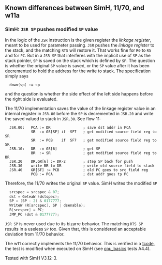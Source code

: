 ## Known differences between SimH, 11/70, and w11a

### SimH: `JSR SP` pushes modified `SP` value

In the logic of the `JSR` instruction is the given register the
_linkage register_, meant to be used for parameter passing.
`JSR` pushes the _linkage register_ to the stack, and the matching `RTS`
will restore it. That works fine for `R0` to `R5` and for `PC`.
But in a `JSR SP` that interferes with the implicit use of `SP`
as the stack pointer, `SP` is saved on the stack which is defined by `SP`.
The question is whether the original `SP` value is saved, or the `SP`
value after it has been decremented to hold the address for the write
to stack. The specification simply says
```
  down(sp) := sp
```
and the question is whether the side effect of the left side happens before
the right side is evaluated.

The 11/70 implementation saves the value of the linkage register value in
an internal register in `JSR.00` before the `SP` is decremented in `JSR.20`
and write the saved valued to stack in `JSR.30`. See flow 11:
```
  JSR.00:   PCA := DR               ; save dst addr in PCA
            SR  := GS[SF] if -SF7   ; get modified source field reg to SR
            SR  := PCB    if  SF7   ; get modified source field reg to SR
  JSR.10:   DR  := GS[6]            ; get SP
            BR  := SR               ; get modified source field reg to BR
  JSR.20    DR,GR[6] := DR-2        ; step SP back for push
  JSR.30    write BR to DR          ; write old source field to stack
  JSR.40    GR[SF] := PCB           ; old PC goes to src field reg
            PCB := PCA              ; dst addr goes tp PC
```

Therefore, the 11/70 writes the original `SP` value.
SimH writes the modified `SP`
```c
  srcspec = srcspec & 07;
  dst = GeteaW (dstspec);
  SP = (SP - 2) & 0177777;
  WriteW (R[srcspec], SP | dsenable);
  R[srcspec] = PC;
  JMP_PC (dst & 0177777);
```

`JSR SP` is never used due to its bizarre behavior. The matching `RTS SP`
results in a useless `SP` too. Given that, this is considered an
acceptable deviation from 11/70 behavior.

The w11 correctly implements the 11/70 behavior.
This is verified in a [tcode](../tools/tcode/README.md), the test is
modified when executed on SimH
(see [cpu_basics](../tools/tcode/cpu_basics.mac) tests A4.4).

Tested with SimH V3.12-3.
